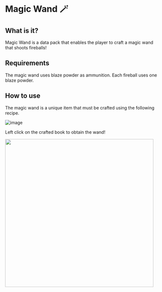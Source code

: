 # Magic Wand 🪄

## What is it?
Magic Wand is a data pack that enables the player to craft a magic wand that shoots fireballs!

## Requirements
The magic wand uses blaze powder as ammunition. Each fireball uses one blaze powder.

## How to use
The magic wand is a unique item that must be crafted using the following recipe.

![image](https://user-images.githubusercontent.com/42879674/177256991-4f4a0541-2f65-4341-99ad-2fa19a10b1e4.png)

Left click on the crafted book to obtain the wand!

<img src="https://user-images.githubusercontent.com/42879674/177257936-e0afdddb-7193-4da1-9845-ec3037525231.png" width="480"/>
